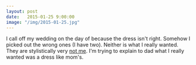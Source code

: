```yaml
---
layout: post
date:   2015-01-25 9:00:00
image: "/img/2015-01-25.jpg"
---
```


I call off my wedding on the day of because
the dress isn't right. Somehow I picked out the
wrong ones (I have two). Neither is what I really wanted. 
They are stylistically very <u>not me</u>.
I'm trying to explain to dad what I really wanted
was a dress like mom's.
